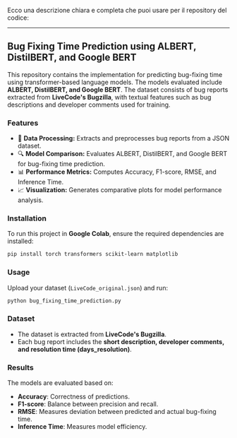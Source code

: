 Ecco una descrizione chiara e completa che puoi usare per il repository del codice:

---

## **Bug Fixing Time Prediction using ALBERT, DistilBERT, and Google BERT**
This repository contains the implementation for predicting bug-fixing time using transformer-based language models. The models evaluated include **ALBERT, DistilBERT, and Google BERT**. The dataset consists of bug reports extracted from **LiveCode's Bugzilla**, with textual features such as bug descriptions and developer comments used for training.

### **Features**
- 📜 **Data Processing:** Extracts and preprocesses bug reports from a JSON dataset.
- 🔍 **Model Comparison:** Evaluates ALBERT, DistilBERT, and Google BERT for bug-fixing time prediction.
- 📊 **Performance Metrics:** Computes Accuracy, F1-score, RMSE, and Inference Time.
- 📈 **Visualization:** Generates comparative plots for model performance analysis.

### **Installation**
To run this project in **Google Colab**, ensure the required dependencies are installed:
```bash
pip install torch transformers scikit-learn matplotlib
```

### **Usage**
Upload your dataset (`LiveCode_original.json`) and run:
```python
python bug_fixing_time_prediction.py
```

### **Dataset**
- The dataset is extracted from **LiveCode's Bugzilla**.
- Each bug report includes the **short description, developer comments, and resolution time (days_resolution)**.

### **Results**
The models are evaluated based on:
- **Accuracy**: Correctness of predictions.
- **F1-score**: Balance between precision and recall.
- **RMSE**: Measures deviation between predicted and actual bug-fixing time.
- **Inference Time**: Measures model efficiency.
